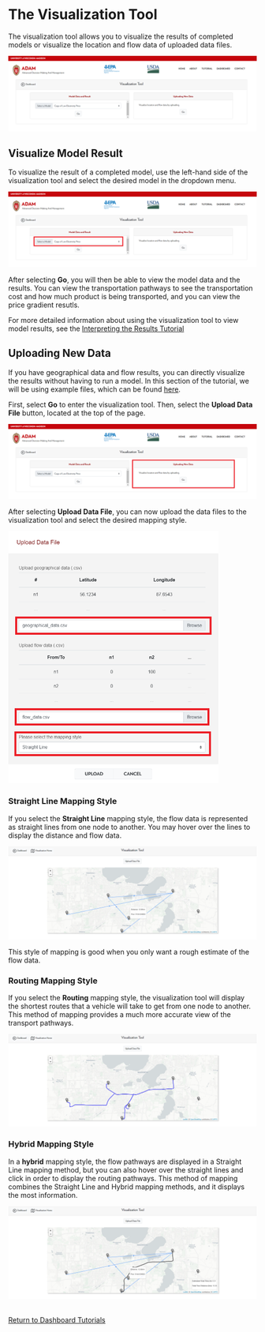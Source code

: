 <h1>The Visualization Tool</h1>

<p>
    The visualization tool allows you to visualize the results of completed models or visualize the location and flow data of uploaded data files. 
</p>

<img src="Pictures\Dashboard_tutorials\visualization_tool\vis_home.png">

<h2>Visualize Model Result</h2>

<p>
    To visualize the result of a completed model, use the left-hand side of the visualization tool and select the desired model in the dropdown menu. 
</p>

<img src="Pictures\Dashboard_tutorials\visualization_tool\vis_model.png">

<p>
    After selecting <b>Go</b>, you will then be able to view the model data and the results. You can view the transportation pathways to see the transportation cost and how much product is being transported, and you can view the price gradient resutls. 
</p>

<p>
    For more detailed information about using the visualization tool to view model results, see the 
<a href="/ADAM_Documentation/dashboard_results.html#vis_model_results">Interpreting the Results Tutorial</a>
</p>

<h2>Uploading New Data</h2> 

<p>
    If you have geographical data and flow results, you can directly visualize the results without having to run a model. In this section of the tutorial, we will be using example files, which can be found 
<a href="https://github.com/ADAM-Development/ADAM_Documentation/tree/main/Downloadable_content/visualization_tool_example">here</a>.
</p>

<p>
    First, select <b>Go</b> to enter the visualization tool. Then, select the <b>Upload Data File</b> button, located at the top of the page. 
</p>

<img src="Pictures\Dashboard_tutorials\visualization_tool\vis_upload.png">

<p>
    After selecting <b>Upload Data File</b>, you can now upload the data files to the visualization tool and select the desired mapping style. 
</p>

<img src="Pictures\Dashboard_tutorials\visualization_tool\upload_data_files.png" style="width:426px;height:511px;">

<h3>Straight Line Mapping Style</h3>

<p>
    If you select the <b>Straight Line</b> mapping style, the flow data is represented as straight lines from one node to another. You may hover over the lines to display the distance and flow data. 
</p>

<img src="Pictures\Dashboard_tutorials\visualization_tool\straight.png">

<p>
    This style of mapping is good when you only want a rough estimate of the flow data. 
</p>

<h3>Routing Mapping Style</h3>

<p>
    If you select the <b>Routing</b> mapping style, the visualization tool will display the shortest routes that a vehicle will take to get from one node to another. This method of mapping provides a much more accurate view of the transport pathways.
</p>

<img src="Pictures\Dashboard_tutorials\visualization_tool\routing.png">

<h3>Hybrid Mapping Style</h3>

<p>
    In a <b>hybrid</b> mapping style, the flow pathways are displayed in a Straight Line mapping method, but you can also hover over the straight lines and click in order to display the routing pathways. This method of mapping combines the Straight Line and Hybrid mapping methods, and it displays the most information. 
</p>

<img src="Pictures\Dashboard_tutorials\visualization_tool\hybrid.png">

<br>
<br>

<a href="/ADAM_Documentation/dashboard.html">Return to Dashboard Tutorials</a>